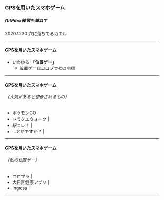### GPSを用いたスマホゲーム
##### GitPitch練習も兼ねて


2020.10.30 穴に落ちてるカエル

---
#### GPSを用いたスマホゲーム

- いわゆる **「位置ゲー」**
  - 位置ゲーはコロプラ社の商標

---

#### GPSを用いたスマホゲーム
###### （人気があると想像されるもの）

- ポケモンGO
- ドラクエウォーク |
- 駅コレ！ |
- …とかですか？ |

---

#### GPSを用いたスマホゲーム
###### （私の位置ゲー）

- コロプラ |
- 大田区健康アプリ |
- Ingress |

---


